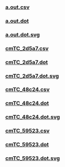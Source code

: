 ### [a.out.csv](a.out.csv)
### [a.out.dot](a.out.dot)
### [a.out.dot.svg](a.out.dot.svg)
### [cmTC_2d5a7.csv](cmTC_2d5a7.csv)
### [cmTC_2d5a7.dot](cmTC_2d5a7.dot)
### [cmTC_2d5a7.dot.svg](cmTC_2d5a7.dot.svg)
### [cmTC_48c24.csv](cmTC_48c24.csv)
### [cmTC_48c24.dot](cmTC_48c24.dot)
### [cmTC_48c24.dot.svg](cmTC_48c24.dot.svg)
### [cmTC_59523.csv](cmTC_59523.csv)
### [cmTC_59523.dot](cmTC_59523.dot)
### [cmTC_59523.dot.svg](cmTC_59523.dot.svg)
